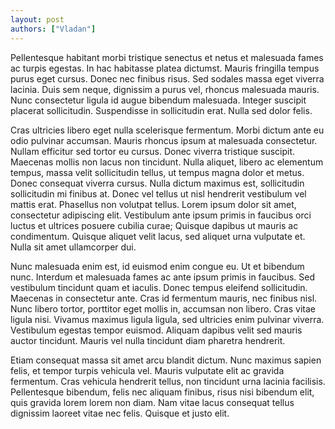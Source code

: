 ```yaml
---
layout: post
authors: ["Vladan"]
---
```


Pellentesque habitant morbi tristique senectus et netus et malesuada fames ac turpis egestas. In hac habitasse platea dictumst. Mauris fringilla tempus purus eget cursus. Donec nec finibus risus. Sed sodales massa eget viverra lacinia. Duis sem neque, dignissim a purus vel, rhoncus malesuada mauris. Nunc consectetur ligula id augue bibendum malesuada. Integer suscipit placerat sollicitudin. Suspendisse in sollicitudin erat. Nulla sed dolor felis.

Cras ultricies libero eget nulla scelerisque fermentum. Morbi dictum ante eu odio pulvinar accumsan. Mauris rhoncus ipsum at malesuada consectetur. Nullam efficitur sed tortor eu cursus. Donec viverra tristique suscipit. Maecenas mollis non lacus non tincidunt. Nulla aliquet, libero ac elementum tempus, massa velit sollicitudin tellus, ut tempus magna dolor et metus. Donec consequat viverra cursus. Nulla dictum maximus est, sollicitudin sollicitudin mi finibus at. Donec vel tellus ut nisl hendrerit vestibulum vel mattis erat. Phasellus non volutpat tellus. Lorem ipsum dolor sit amet, consectetur adipiscing elit. Vestibulum ante ipsum primis in faucibus orci luctus et ultrices posuere cubilia curae; Quisque dapibus ut mauris ac condimentum. Quisque aliquet velit lacus, sed aliquet urna vulputate et. Nulla sit amet ullamcorper dui.

Nunc malesuada enim est, id euismod enim congue eu. Ut et bibendum nunc. Interdum et malesuada fames ac ante ipsum primis in faucibus. Sed vestibulum tincidunt quam et iaculis. Donec tempus eleifend sollicitudin. Maecenas in consectetur ante. Cras id fermentum mauris, nec finibus nisl. Nunc libero tortor, porttitor eget mollis in, accumsan non libero. Cras vitae ligula nisi. Vivamus maximus ligula ligula, sed ultricies enim pulvinar viverra. Vestibulum egestas tempor euismod. Aliquam dapibus velit sed mauris auctor tincidunt. Mauris vel nulla tincidunt diam pharetra hendrerit.

Etiam consequat massa sit amet arcu blandit dictum. Nunc maximus sapien felis, et tempor turpis vehicula vel. Mauris vulputate elit ac gravida fermentum. Cras vehicula hendrerit tellus, non tincidunt urna lacinia facilisis. Pellentesque bibendum, felis nec aliquam finibus, risus nisi bibendum elit, quis gravida lorem lorem non diam. Nam vitae lacus consequat tellus dignissim laoreet vitae nec felis. Quisque et justo elit.

